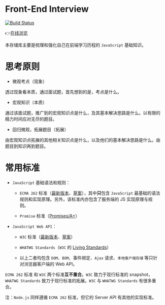 # Front-End Interview

[![Build Status](https://travis-ci.org/lbwa/front-end-interview.svg?branch=master)](https://travis-ci.org/lbwa/front-end-interview)

👉[在线浏览][online]

本存储库主要是梳理和强化自己在前端学习历程的 `JavaScript` 基础知识。

[online]:https://lbwa.github.io/front-end-interview/

# 思考原则

- 微观考点（现象）

透过现象看本质，通过面试题，首先想到的是，考点是什么。

- 宏观知识（本质）

通过该面试题，推广到的宏观知识点是什么，及其基本解决思路是什么。以有限的精力时间应对无尽的题目。

- 回归微观，拓展题目（拓展）

由宏观知识点拓展的其他相关知识点是什么，以及他们的基本解决思路是什么。由题目到知识再到题目。

# 常用标准

- `JavaScript` 基础语法和规则：

    - `ECMA 262` 标准（[最新版本][ecma262]、[草案][ECMA262-草案]），其中**只**包含 `JavaScript` 最基础的语法规则和实现原理。另外，该标准内亦包含了服务端的 JS 实现原理与规则。

    - `Promise` 标准（[Promises/A+][promises-a-plus]）

- `JavaScript Web API`：

    - `W3C` 标准（[最新版本][w3c]、[草案][W3C 草案]）
    
    - `WHATWG Standards`（`W3C` 的 [Living Standards]）
    
    - 以上二者均包含 `DOM`、`BOM`、事件绑定、`Ajax` 请求、`本地客户端存储` 等只针对浏览器客户端的 Web API。

`ECMA 262` 标准 和 `W3C` 两个标准**互不重合**。`W3C` 致力于现行标准的 snapshot，`WHATWG Standards` 致力于现行标准的拓展。`W3C` 与 `WHATWG Standards` 有很多重合。

注：`Node.js` 同样遵循 `ECMA 262` 标准，但它的 Server API 有其他的实现标准。

[ecma262]:https://www.ecma-international.org/ecma-262

[w3c]:https://www.w3.org/TR/html5/webappapis.html#webappapis

[ECMA262-草案]:https://tc39.github.io/ecma262/#sec-intro

[promises-a-plus]:https://promisesaplus.com/

[W3C 草案]:https://w3c.github.io/html/single-page.html#introduction

[Living Standards]:https://whatwg.org/